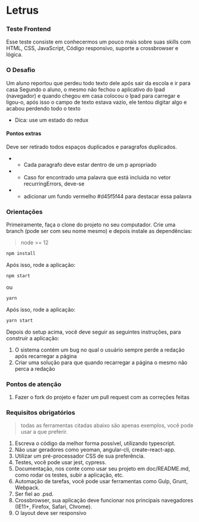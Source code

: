 # Letrus

### Teste Frontend

Esse teste consiste em conhecermos um pouco mais sobre suas skills com HTML, CSS, JavaScript, Código responsivo, suporte a crossbrowser e lógica.

### O Desafio

Um aluno reportou que perdeu todo texto dele após sair da escola e ir para casa
Segundo o aluno, o mesmo não fechou o aplicativo do Ipad (navegador)
e quando chegou em casa colocou o Ipad para carregar e ligou-o, após isso
o campo de texto estava vazio, ele tentou digitar algo e acabou perdendo todo o texto

- Dica: use um estado do redux

#### Pontos extras

Deve ser retirado todos espaços duplicados e paragrafos duplicados.

- - Cada paragrafo deve estar dentro de um p apropriado
- - Caso for encontrado uma palavra que está incluida no vetor recurringErrors, deve-se
- - adicionar um fundo vermelho #d45f5f44 para destacar essa palavra

### Orientações

Primeiramente, faça o clone do projeto no seu computador.
Crie uma branch (pode ser com seu nome mesmo) e depois instale as dependências:

> node >= 12

```sh
npm install
```

Após isso, rode a aplicação:

```sh
npm start
```

ou

```sh
yarn
```

Após isso, rode a aplicação:

```sh
yarn start
```

Depois do setup acima, você deve seguir as seguintes instruções, para construir a aplicação:

1. O sistema contém um bug no qual o usuário sempre perde a redação após recarregar a página
1. Criar uma solução para que quando recarregar a página o mesmo não perca a redação

### Pontos de atenção

1. Fazer o fork do projeto e fazer um pull request com as correções feitas

### Requisitos obrigatórios

> todas as ferramentas citadas abaixo são apenas exemplos, você pode usar a que preferir.

1. Escreva o código da melhor forma possível, utilizando typescript.
1. Não usar geradores como yeoman, angular-cli, create-react-app.
1. Utilizar um pré-processador CSS de sua preferência.
1. Testes, você pode usar jest, cypress.
1. Documentação, nos conte como usar seu projeto em doc/README.md, como rodar os testes, subir a aplicação, etc.
1. Automação de tarefas, você pode usar ferramentas como Gulp, Grunt, Webpack.
1. Ser fiel ao .psd.
1. Crossbrowser, sua aplicação deve funcionar nos principais navegadores (IE11+, Firefox, Safari, Chrome).
1. O layout deve ser responsivo

